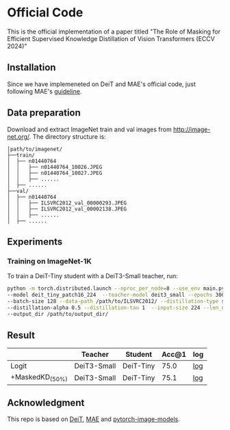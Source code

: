 # Official Code

This is the official implementation of a paper titled "The Role of Masking for Efficient Supervised Knowledge Distillation of Vision Transformers (ECCV 2024)"

## Installation
Since we have implemeneted on DeiT and MAE's official code, just following MAE's [guideline](https://github.com/facebookresearch/mae).


## Data preparation

Download and extract ImageNet train and val images from http://image-net.org/.
The directory structure is:

```
│path/to/imagenet/
├──train/
│  ├── n01440764
│  │   ├── n01440764_10026.JPEG
│  │   ├── n01440764_10027.JPEG
│  │   ├── ......
│  ├── ......
├──val/
│  ├── n01440764
│  │   ├── ILSVRC2012_val_00000293.JPEG
│  │   ├── ILSVRC2012_val_00002138.JPEG
│  │   ├── ......
│  ├── ......
```

## Experiments

### Training on ImageNet-1K
To train a DeiT-Tiny student with a DeiT3-Small teacher, run:

```sh
python -m torch.distributed.launch --nproc_per_node=8 --use_env main.py \
--model deit_tiny_patch16_224  --teacher-model deit3_small --epochs 300 \
--batch-size 128 --data-path /path/to/ILSVRC2012/ --distillation-type soft \
--distillation-alpha 0.5 --distillation-tau 1  --input-size 224 --len_num_keep 98 \
--output_dir /path/to/output_dir/
```

## Result

|| Teacher  | Student   | Acc@1 |  log                        |
|--------| -------- | --------- | ----- | ----------------------------|
|Logit| DeiT3-Small | DeiT-Tiny | 75.0  | [log](./logs/logit.txt) |
|+MaskedKD<sub>(50%)</sub>| DeiT3-Small | DeiT-Tiny | 75.1  | [log](./logs/maskeded50%.txt) |



## Acknowledgment

This repo is based on [DeiT](https://github.com/facebookresearch/deit), [MAE](https://github.com/facebookresearch/mae) and [pytorch-image-models](https://github.com/rwightman/pytorch-image-models).